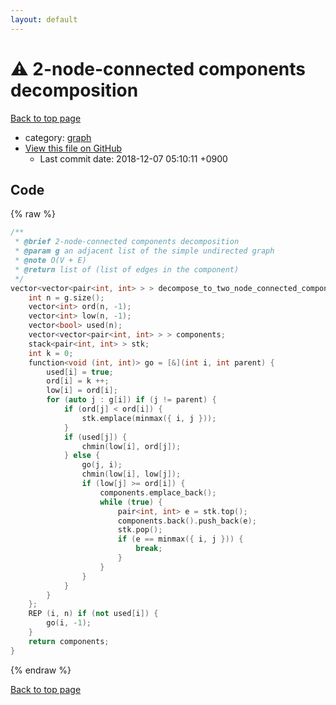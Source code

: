 ```yaml
---
layout: default
---
```


<!-- mathjax config similar to math.stackexchange -->
<script type="text/javascript" async
  src="https://cdnjs.cloudflare.com/ajax/libs/mathjax/2.7.5/MathJax.js?config=TeX-MML-AM_CHTML">
</script>
<script type="text/x-mathjax-config">
  MathJax.Hub.Config({
    TeX: { equationNumbers: { autoNumber: "AMS" }},
    tex2jax: {
      inlineMath: [ ['$','$'] ],
      processEscapes: true
    },
    "HTML-CSS": { matchFontHeight: false },
    displayAlign: "left",
    displayIndent: "2em"
  });
</script>

<script type="text/javascript" src="https://cdnjs.cloudflare.com/ajax/libs/jquery/3.4.1/jquery.min.js"></script>
<script src="https://cdn.jsdelivr.net/npm/jquery-balloon-js@1.1.2/jquery.balloon.min.js" integrity="sha256-ZEYs9VrgAeNuPvs15E39OsyOJaIkXEEt10fzxJ20+2I=" crossorigin="anonymous"></script>
<script type="text/javascript" src="../../assets/js/copy-button.js"></script>
<link rel="stylesheet" href="../../assets/css/copy-button.css" />


# :warning: 2-node-connected components decomposition
<a href="../../index.html">Back to top page</a>

* category: <a href="../../index.html#f8b0b924ebd7046dbfa85a856e4682c8">graph</a>
* <a href="{{ site.github.repository_url }}/blob/master/graph/two-node-connected-components.inc.cpp">View this file on GitHub</a>
    - Last commit date: 2018-12-07 05:10:11 +0900




## Code
{% raw %}
```cpp
/**
 * @brief 2-node-connected components decomposition
 * @param g an adjacent list of the simple undirected graph
 * @note O(V + E)
 * @return list of (list of edges in the component)
 */
vector<vector<pair<int, int> > > decompose_to_two_node_connected_components(vector<vector<int> > const & g) {
    int n = g.size();
    vector<int> ord(n, -1);
    vector<int> low(n, -1);
    vector<bool> used(n);
    vector<vector<pair<int, int> > > components;
    stack<pair<int, int> > stk;
    int k = 0;
    function<void (int, int)> go = [&](int i, int parent) {
        used[i] = true;
        ord[i] = k ++;
        low[i] = ord[i];
        for (auto j : g[i]) if (j != parent) {
            if (ord[j] < ord[i]) {
                stk.emplace(minmax({ i, j }));
            }
            if (used[j]) {
                chmin(low[i], ord[j]);
            } else {
                go(j, i);
                chmin(low[i], low[j]);
                if (low[j] >= ord[i]) {
                    components.emplace_back();
                    while (true) {
                        pair<int, int> e = stk.top();
                        components.back().push_back(e);
                        stk.pop();
                        if (e == minmax({ i, j })) {
                            break;
                        }
                    }
                }
            }
        }
    };
    REP (i, n) if (not used[i]) {
        go(i, -1);
    }
    return components;
}

```
{% endraw %}

<a href="../../index.html">Back to top page</a>


